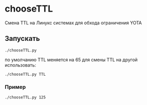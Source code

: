 # chooseTTL

Смена TTL на Линукс системах для обхода ограничения YOTA

## Запускать

```
./chooseTTL.py
```
по умолчанию TTL меняется на 65
для смены TTL на другой использовать:

```
./chooseTTL.py TTL
```

### Пример

```
./chooseTTL.py 125
```
